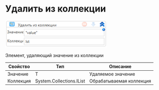 # Удалить из коллекции

![](<../../../../.gitbook/assets/image (478).png>)

Элемент, удаляющий значение из коллекции

| Свойство  | Тип                      | Описание                 |
| --------- | ------------------------ | ------------------------ |
| Значение  | T                        | Удаляемое значение       |
| Коллекция | System.Collections.IList | Обрабатываемая коллекция |


